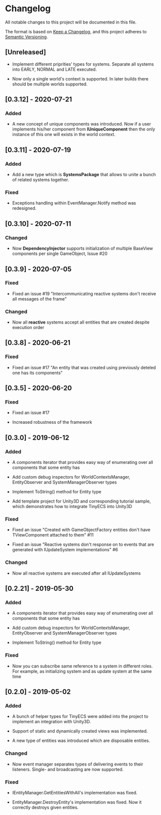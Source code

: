 # Changelog

All notable changes to this project will be documented in this file.

The format is based on [Keep a Changelog](https://keepachangelog.com/en/1.0.0/),
and this project adheres to [Semantic Versioning](https://semver.org/spec/v2.0.0.html).

## [Unreleased]

- Implement different priprities' types for systems. Separate all systems into EARLY, NORMAL and LATE executed.

- Now only a single world's context is supported. In later builds there should be multiple worlds supported.

## [0.3.12] - 2020-07-21

### Added

- A new concept of unique components was introduced. Now if a user implements his/her component from **IUniqueComponent**
then the only instance of this one will exists in the world context.

## [0.3.11] - 2020-07-19

### Added

- Add a new type which is **SystemsPackage** that allows to unite a bunch of related systems together.

### Fixed 

- Exceptions handling within EventManager.Notify method was redesigned.

## [0.3.10] - 2020-07-11

### Changed

- Now **DependencyInjector** supports initialization of multiple BaseView components per single GameObject, Issue #20

## [0.3.9] - 2020-07-05

### Fixed

- Fixed an issue #19 "Intercommunicating reactive systems don't receive all messages of the frame"

### Changed

- Now all **reactive** systems accept all entities that are created despite execution order

## [0.3.8] - 2020-06-21

### Fixed

- Fixed an issue #17 "An entity that was created using previously deteled one has its components"

## [0.3.5] - 2020-06-20

### Fixed

- Fixed an issue #17

- Increased robustness of the framework

## [0.3.0] - 2019-06-12

### Added

- A components iterator that provides easy way of enumerating over all components that some entity has

- Add custom debug inspectors for WorldContextsManager, EntityObserver and SystemManagerObserver types

- Implement ToString() method for Entity type

- Add template project for Unity3D and corresponding tutorial sample, which demonstrates how to integrate TinyECS into Unity3D

### Fixed

- Fixed an issue "Created with GameObjectFactory entities don't have TViewComponent attached to them" #11

- Fixed an issue "Reactive systems don't response on to events that are generated with IUpdateSystem implementations" #6

### Changed

- Now all reactive systems are executed after all IUpdateSystems

## [0.2.21] - 2019-05-30

### Added

- A components iterator that provides easy way of enumerating over all components that some entity has

- Add custom debug inspectors for WorldContextsManager, EntityObserver and SystemManagerObserver types

- Implement ToString() method for Entity type

### Fixed

- Now you can subscribe same reference to a system in different roles. For example, as initializing system and as update system at the same time

## [0.2.0] - 2019-05-02

### Added

- A bunch of helper types for TinyECS were added into the project to implement an integration with Unity3D.

- Support of static and dynamically created views was implemented.

- A new type of entities was introduced which are disposable entities.

### Changed

- Now event manager separates types of delivering events to their listeners. Single- and broadcasting are now supported.

### Fixed

- IEntityManager.GetEntitiesWithAll's implementation was fixed. 

- EntityManager.DestroyEntity's implementation was fixed. Now it correctly destroys given entities.
